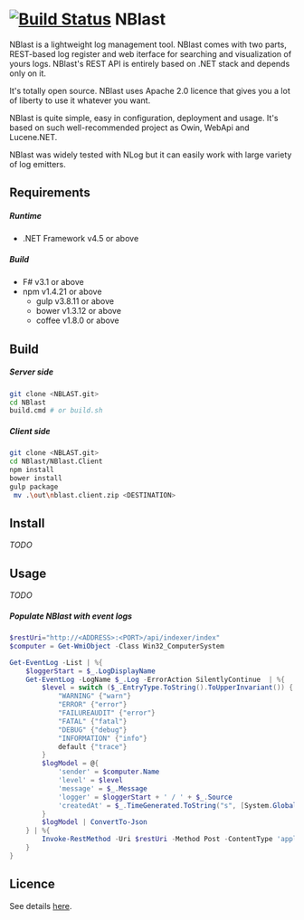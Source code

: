 [![Build Status](https://travis-ci.org/vba/NBlast.svg?branch=master)](https://travis-ci.org/vba/NBlast)
NBlast
======

NBlast is a lightweight log management tool. NBlast comes with two parts, REST-based log register and web iterface for searching and visualization of yours logs. NBlast's REST API is entirely based on .NET stack and depends only on it. 

It's totally open source. NBlast uses Apache 2.0 licence that gives you a lot of liberty to use it whatever you want.

NBlast is quite simple, easy in configuration, deployment and usage. It's based on such well-recommended project as Owin, WebApi and Lucene.NET.

NBlast was widely tested with NLog but it can easily work with large variety of log emitters.

Requirements
-------
##### Runtime
* .NET Framework v4.5 or above

##### Build
* F# v3.1 or above
* npm v1.4.21 or above
  * gulp v3.8.11 or above
  * bower v1.3.12 or above
  * coffee v1.8.0 or above

Build
-------
##### Server side
```bash
git clone <NBLAST.git>
cd NBlast
build.cmd # or build.sh
```

##### Client side
```bash
git clone <NBLAST.git>
cd NBlast/NBlast.Client
npm install
bower install
gulp package
 mv .\out\nblast.client.zip <DESTINATION>
```

Install
--------
*TODO*

Usage
--------
*TODO*
##### Populate NBlast with event logs
```powershell
$restUri="http://<ADDRESS>:<PORT>/api/indexer/index"
$computer = Get-WmiObject -Class Win32_ComputerSystem 

Get-EventLog -List | %{ 
    $loggerStart = $_.LogDisplayName 
    Get-EventLog -LogName $_.Log -ErrorAction SilentlyContinue  | %{
        $level = switch ($_.EntryType.ToString().ToUpperInvariant()) {
            "WARNING" {"warn"}
            "ERROR" {"error"}
            "FAILUREAUDIT" {"error"}
            "FATAL" {"fatal"}
            "DEBUG" {"debug"}
            "INFORMATION" {"info"}
            default {"trace"}
        }
        $logModel = @{
            'sender' = $computer.Name
            'level' = $level
            'message' = $_.Message
            'logger' = $loggerStart + ' / ' + $_.Source
            'createdAt' = $_.TimeGenerated.ToString("s", [System.Globalization.CultureInfo]::InvariantCulture )
        } 
        $logModel | ConvertTo-Json
    } | %{
        Invoke-RestMethod -Uri $restUri -Method Post -ContentType 'application/json' -Body $_
    }
}
```

Licence
------
See details [here](https://raw.githubusercontent.com/vba/NBlast/master/LICENSE).
